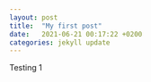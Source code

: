 ```yaml
---
layout: post
title:  "My first post"
date:   2021-06-21 00:17:22 +0200
categories: jekyll update
---
```


Testing 1
